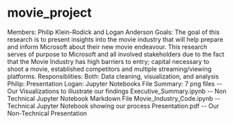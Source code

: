 # movie_project
Members: Philip Klein-Rodick and Logan Anderson
Goals: The goal of this research is to present insights into the movie industry that will help prepare and inform Microsoft about their new movie endeavour.  This research serves of purpose to Microsoft and all involved stakeholders due to the fact that the Movie Industry has high barriers to entry; capital necessary to shoot a movie, established competitors and multiple streaming/viewing platforms.
Responsiblities: Both: Data cleaning, visualization, and analysis Philip: Presentation Logan: Jupyter Notebooks
File Summary: 
7 png files -- Our Visualizations to illustrate our findings
Executive_Summary.ipynb -- Non Technical Jupyter Notebook Markdown File
Movie_Industry_Code.ipynb -- Technical Jupyter Notebook showing our process
Presentation.pdf -- Our Non-Technical Presentation
